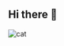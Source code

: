 ## Hi there 👋
![cat](https://media0.giphy.com/media/v1.Y2lkPTc5MGI3NjExc2kwMzViYXNmdTMwMGR2ZmZ2bGpoMzR3OXJlZ2kwNDkwNnI3bjg4ayZlcD12MV9pbnRlcm5hbF9naWZfYnlfaWQmY3Q9Zw/KtKi9n1k5h5bW/giphy.gif)
<!--
**Aorok/Aorok** is a ✨ _special_ ✨ repository because its `README.md` (this file) appears on your GitHub profile.

Here are some ideas to get you started:

- 🔭 I’m currently working on ...
- 🌱 I’m currently learning ...
- 👯 I’m looking to collaborate on ...
- 🤔 I’m looking for help with ...
- 💬 Ask me about ...
- 📫 How to reach me: ...
- 😄 Pronouns: ...
- ⚡ Fun fact: ...
-->
